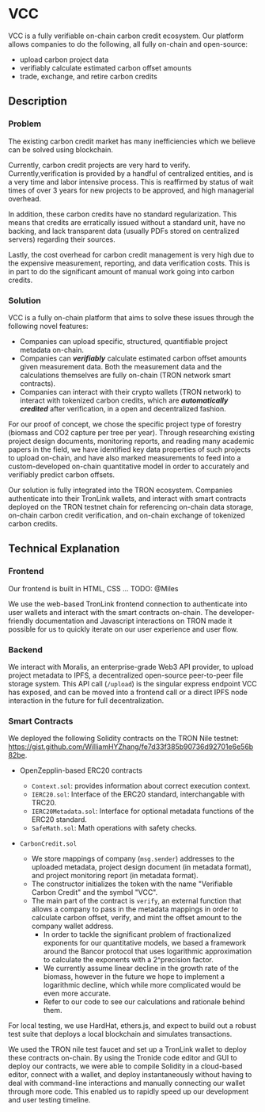 # VCC

VCC is a fully verifiable on-chain carbon credit ecosystem. Our platform allows companies to do the following, all fully on-chain and open-source:
- upload carbon project data
- verifiably calculate estimated carbon offset amounts
- trade, exchange, and retire carbon credits

## Description

### Problem 

The existing carbon credit market has many inefficiencies which we believe can be solved using blockchain.

Currently, carbon credit projects are very hard to verify. Currently,verification is provided by a handful of centralized entities, and is a very time and labor intensive process. This is reaffirmed by status of wait times of over 3 years for new projects to be approved, and high managerial overhead.

In addition, these carbon credits have no standard regularization. This means that credits are erratically issued without a standard unit, have no backing, and lack transparent data (usually PDFs stored on centralized servers) regarding their sources.

Lastly, the cost overhead for carbon credit management is very high due to the expensive measurement, reporting, and data verification costs. This is in part to do the significant amount of manual work going into carbon credits.

### Solution

VCC is a fully on-chain platform that aims to solve these issues through the following novel features:
- Companies can upload specific, structured, quantifiable project metadata on-chain.
- Companies can ***verifiably*** calculate estimated carbon offset amounts given measurement data. Both the measurement data and the calculations themselves are fully on-chain (TRON network smart contracts).
- Companies can interact with their crypto wallets (TRON network) to interact with tokenized carbon credits, which are ***automatically credited*** after verification, in a open and decentralized fashion.
  
For our proof of concept, we chose the specific project type of forestry (biomass and CO2 capture per tree per year). Through researching existing project design documents, monitoring reports, and reading many academic papers in the field, we have identified key data properties of such projects to upload on-chain, and have also marked measurements to feed into a custom-developed on-chain quantitative model in order to accurately and verifiably predict carbon offsets.

Our solution is fully integrated into the TRON ecosystem. Companies authenticate into their TronLink wallets, and interact with smart contracts deployed on the TRON testnet chain for referencing on-chain data storage, on-chain carbon credit verification, and on-chain exchange of tokenized carbon credits.

## Technical Explanation

### Frontend
Our frontend is built in HTML, CSS ...
TODO: @Miles

We use the web-based TronLink frontend connection to authenticate into user wallets and interact with the smart contracts on-chain. The developer-friendly documentation and Javascript interactions on TRON made it possible for us to quickly iterate on our user experience and user flow.

### Backend

We interact with Moralis, an enterprise-grade Web3 API provider, to upload project metadata to IPFS, a decentralized open-source peer-to-peer file storage system. This API call (`/upload`) is the singular express endpoint VCC has exposed, and can be moved into a frontend call or a direct IPFS node interaction in the future for full decentralization.

### Smart Contracts

We deployed the following Solidity contracts on the TRON Nile testnet: https://gist.github.com/WilliamHYZhang/fe7d33f385b90736d92701e6e56b82be.

- OpenZepplin-based ERC20 contracts
  - `Context.sol`: provides information about correct execution context.
  - `IERC20.sol`: Interface of the ERC20 standard, interchangable with TRC20.
  - `IERC20Metadata.sol`: Interface for optional metadata functions of the ERC20 standard.
  - `SafeMath.sol`: Math operations with safety checks.

- `CarbonCredit.sol`
  - We store mappings of company (`msg.sender`) addresses to the uploaded metadata, project design document (in metadata format), and project monitoring report (in metadata format).
  - The constructor initializes the token with the name "Verifiable Carbon Credit" and the symbol "VCC".
  - The main part of the contract is `verify`, an external function that allows a company to pass in the metadata mappings in order to calculate carbon offset, verify, and mint the offset amount to the company wallet address.
    - In order to tackle the significant problem of fractionalized exponents for our quantitative models, we based a framework around the Bancor protocol that uses logarithmic approximation to calculate the exponents with a 2^precision factor.
    - We currently assume linear decline in the growth rate of the biomass, however in the future we hope to implement a logarithmic decline, which while more complicated would be even more accurate.
    - Refer to our code to see our calculations and rationale behind them.

For local testing, we use HardHat, ethers.js, and expect to build out a robust test suite that deploys a local blockchain and simulates transactions.

We used the TRON nile test faucet and set up a TronLink wallet to deploy these contracts on-chain. By using the Tronide code editor and GUI to deploy our contracts, we were able to compile Solidity in a cloud-based editor, connect with a wallet, and deploy instantaneously without having to deal with command-line interactions and manually connecting our wallet through more code. This enabled us to rapidly speed up our development and user testing timeline.